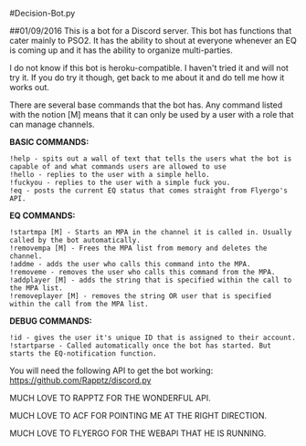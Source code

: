 #Decision-Bot.py

##01/09/2016
This is a bot for a Discord server. This bot has functions that cater mainly to PSO2. It has the ability to shout at everyone whenever an EQ is coming up and it has the ability to organize multi-parties.

I do not know if this bot is heroku-compatible. I haven't tried it and will not try it. If you do try it though, get back to me about it and do tell me how it works out.

There are several base commands that the bot has. Any command listed with the notion [M] means that it can only be used by a user with a role that can manage channels. 

**BASIC COMMANDS:**
```
!help - spits out a wall of text that tells the users what the bot is capable of and what commands users are allowed to use
!hello - replies to the user with a simple hello.
!fuckyou - replies to the user with a simple fuck you.
!eq - posts the current EQ status that comes straight from Flyergo's API.
```

**EQ COMMANDS:**
```
!startmpa [M] - Starts an MPA in the channel it is called in. Usually called by the bot automatically.
!removempa [M] - Frees the MPA list from memory and deletes the channel.
!addme - adds the user who calls this command into the MPA.
!removeme - removes the user who calls this command from the MPA.
!addplayer [M] - adds the string that is specified within the call to the MPA list.
!removeplayer [M] - removes the string OR user that is specified within the call from the MPA list.
```

**DEBUG COMMANDS:**
```
!id - gives the user it's unique ID that is assigned to their account.
!startparse - Called automatically once the bot has started. But starts the EQ-notification function.
```

You will need the following API to get the bot working: https://github.com/Rapptz/discord.py

MUCH LOVE TO RAPPTZ FOR THE WONDERFUL API.

MUCH LOVE TO ACF FOR POINTING ME AT THE RIGHT DIRECTION.

MUCH LOVE TO FLYERGO FOR THE WEBAPI THAT HE IS RUNNING.


